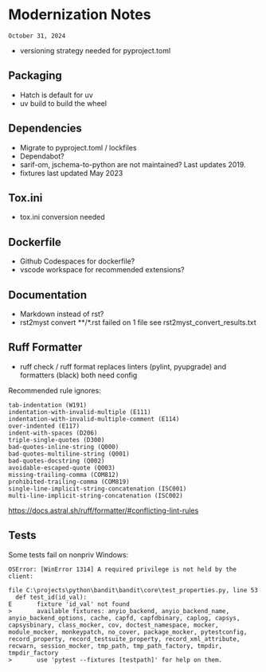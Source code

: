 # Modernization Notes

`October 31, 2024`

- versioning strategy needed for pyproject.toml

## Packaging

- Hatch is default for uv
- uv build to build the wheel

## Dependencies

- Migrate to pyproject.toml / lockfiles
- Dependabot?
- sarif-om, jschema-to-python are not maintained?  Last updates 2019.
- fixtures last updated May 2023

## Tox.ini

- tox.ini conversion needed

## Dockerfile

- Github Codespaces for dockerfile?
- vscode workspace for recommended extensions?

## Documentation

- Markdown instead of rst?
- rst2myst convert **/*.rst failed on 1 file see rst2myst_convert_results.txt

## Ruff Formatter

- ruff check / ruff format replaces linters (pylint, pyupgrade) and formatters (black) both need config

Recommended rule ignores:

```plaintext
tab-indentation (W191)
indentation-with-invalid-multiple (E111)
indentation-with-invalid-multiple-comment (E114)
over-indented (E117)
indent-with-spaces (D206)
triple-single-quotes (D300)
bad-quotes-inline-string (Q000)
bad-quotes-multiline-string (Q001)
bad-quotes-docstring (Q002)
avoidable-escaped-quote (Q003)
missing-trailing-comma (COM812)
prohibited-trailing-comma (COM819)
single-line-implicit-string-concatenation (ISC001)
multi-line-implicit-string-concatenation (ISC002)
```

https://docs.astral.sh/ruff/formatter/#conflicting-lint-rules

## Tests

Some tests fail on nonpriv Windows:

```shell
OSError: [WinError 1314] A required privilege is not held by the client:
```

```shell
file C:\projects\python\bandit\bandit\core\test_properties.py, line 53
  def test_id(id_val):
E       fixture 'id_val' not found
>       available fixtures: anyio_backend, anyio_backend_name, anyio_backend_options, cache, capfd, capfdbinary, caplog, capsys, capsysbinary, class_mocker, cov, doctest_namespace, mocker, module_mocker, monkeypatch, no_cover, package_mocker, pytestconfig, record_property, record_testsuite_property, record_xml_attribute, recwarn, session_mocker, tmp_path, tmp_path_factory, tmpdir, tmpdir_factory
>       use 'pytest --fixtures [testpath]' for help on them.
```
